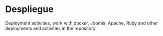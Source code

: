 # Despliegue
Deployment activities, work with docker, Joomla, Apache, Ruby and other deployments and activities in the repository
